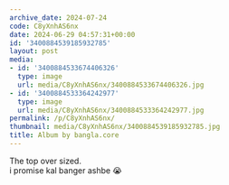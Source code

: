 ```yaml
---
archive_date: 2024-07-24
code: C8yXnhAS6nx
date: 2024-06-29 04:57:31+00:00
id: '3400884539185932785'
layout: post
media:
- id: '3400884533674406326'
  type: image
  url: media/C8yXnhAS6nx/3400884533674406326.jpg
- id: '3400884533364242977'
  type: image
  url: media/C8yXnhAS6nx/3400884533364242977.jpg
permalink: /p/C8yXnhAS6nx/
thumbnail: media/C8yXnhAS6nx/3400884539185932785.jpg
title: Album by bangla.core
---
```


The top over sized.  
i promise kal banger ashbe 😭